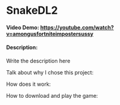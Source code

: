 # SnakeDL2
#### Video Demo: https://youtube.com/watch?v=amongusfortniteimpostersussy
#### Description:
Write the description here

Talk about why I chose this project:


How does it work:


How to download and play the game:

